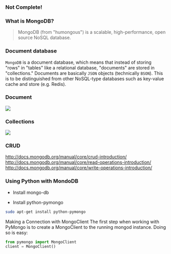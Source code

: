 ### Not Complete!

### What is MongoDB?

> MongoDB (from "humongous") is a scalable, high-performance, open source NoSQL database.

### Document database

`MongoDB` is a document database, which means that instead of storing "rows" in "tables" like a relational database, "documents" are stored in "collections."  Documents are basically `JSON` objects (technically `BSON`). This is to be distinguished from other NoSQL-type databases such as key-value cache and store (e.g. Redis).


### Document

![](http://docs.mongodb.org/manual/_images/crud-annotated-document.png)

### Collections

![](http://docs.mongodb.org/manual/_images/crud-annotated-collection.png)

### CRUD

http://docs.mongodb.org/manual/core/crud-introduction/
http://docs.mongodb.org/manual/core/read-operations-introduction/
http://docs.mongodb.org/manual/core/write-operations-introduction/

### Using Python with MondoDB

- Install mongo-db

- Install python-pymongo

```bash
sudo apt-get install python-pymongo
```

Making a Connection with MongoClient
The first step when working with PyMongo is to create a MongoClient to the running mongod instance. Doing so is easy:

```python
from pymongo import MongoClient
client = MongoClient()
```


